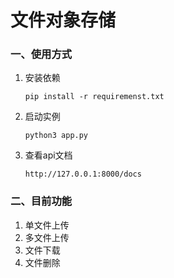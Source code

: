 # 文件对象存储

### 一、使用方式

1. 安装依赖
   
    ```shell
   pip install -r requiremenst.txt
    ```
2. 启动实例
    
    ```shell
    python3 app.py
    ```
   
3. 查看api文档

    ```shell
    http://127.0.0.1:8000/docs
    ```

### 二、目前功能

1. 单文件上传
2. 多文件上传
3. 文件下载
4. 文件删除
